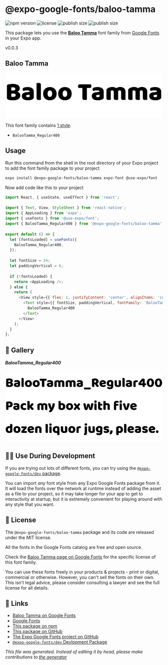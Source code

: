 # @expo-google-fonts/baloo-tamma

![npm version](https://flat.badgen.net/npm/v/@expo-google-fonts/baloo-tamma)
![license](https://flat.badgen.net/github/license/expo/google-fonts)
![publish size](https://flat.badgen.net/packagephobia/install/@expo-google-fonts/baloo-tamma)
![publish size](https://flat.badgen.net/packagephobia/publish/@expo-google-fonts/baloo-tamma)

This package lets you use the [**Baloo Tamma**](https://fonts.google.com/specimen/Baloo+Tamma) font family from [Google Fonts](https://fonts.google.com/) in your Expo app.

v0.0.3

## Baloo Tamma

![Baloo Tamma](./font-family.png)

This font family contains [1 style](#gallery).

- `BalooTamma_Regular400`

## Usage

Run this command from the shell in the root directory of your Expo project to add the font family package to your project
```sh
expo install @expo-google-fonts/baloo-tamma expo-font @use-expo/font
```

Now add code like this to your project
```js
import React, { useState, useEffect } from 'react';

import { Text, View, StyleSheet } from 'react-native';
import { AppLoading } from 'expo';
import { useFonts } from '@use-expo/font';
import { BalooTamma_Regular400 } from '@expo-google-fonts/baloo-tamma';

export default () => {
  let [fontsLoaded] = useFonts({
    BalooTamma_Regular400,
  });

  let fontSize = 24;
  let paddingVertical = 6;

  if (!fontsLoaded) {
    return <AppLoading />;
  } else {
    return (
      <View style={{ flex: 1, justifyContent: 'center', alignItems: 'center' }}>
        <Text style={{ fontSize, paddingVertical, fontFamily: 'BalooTamma_Regular400' }}>
          BalooTamma_Regular400
        </Text>
      </View>
    );
  }
};

```

## 🔡 Gallery

##### BalooTamma_Regular400
![BalooTamma_Regular400](./e8005871563cf3cfadf580fba66361b46649b342e9e1765d65405765af6e92c4.ttf.png)


## 👩‍💻 Use During Development

If you are trying out lots of different fonts, you can try using the [`@expo-google-fonts/dev` package](https://github.com/expo/google-fonts/tree/master/font-packages/dev#readme).

You can import *any* font style from any Expo Google Fonts package from it. It will load the fonts
over the network at runtime instead of adding the asset as a file to your project, so it may take longer
for your app to get to interactivity at startup, but it is extremely convenient
for playing around with any style that you want.

## 📖 License

The `@expo-google-fonts/baloo-tamma` package and its code are released under the MIT license.

All the fonts in the Google Fonts catalog are free and open source.

Check the [Baloo Tamma page on Google Fonts](https://fonts.google.com/specimen/Baloo+Tamma) for the specific license of this font family.

You can use these fonts freely in your products & projects - print or digital, commercial or otherwise. However, you can't sell the fonts on their own. This isn't legal advice, please consider consulting a lawyer and see the full license for all details.

## 🔗 Links

- [Baloo Tamma on Google Fonts](https://fonts.google.com/specimen/Baloo+Tamma)
- [Google Fonts](https://fonts.google.com/)
- [This package on npm](https://www.npmjs.com/package/@expo-google-fonts/baloo-tamma)
- [This package on GitHub](https://github.com/expo/google-fonts/tree/master/font-packages/baloo-tamma)
- [The Expo Google Fonts project on GitHub](https://github.com/expo/google-fonts)
- [`@expo-google-fonts/dev` Devlopment Package](https://github.com/expo/google-fonts/tree/master/font-packages/dev)


*This file was generated. Instead of editing it by head, please make contributions to [the generator](https://github.com/expo/google-fonts/tree/master/packages/generator)*
